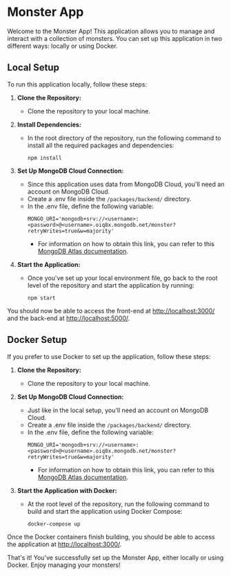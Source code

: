 # Monster App

Welcome to the Monster App! This application allows you to manage and interact with a collection of monsters. You can set up this application in two different ways: locally or using Docker.

## Local Setup

To run this application locally, follow these steps:

1. **Clone the Repository:** 
   - Clone the repository to your local machine.

2. **Install Dependencies:** 
   - In the root directory of the repository, run the following command to install all the required packages and dependencies:
     ```
     npm install
     ```

3. **Set Up MongoDB Cloud Connection:**
   - Since this application uses data from MongoDB Cloud, you'll need an account on MongoDB Cloud.
   - Create a .env file inside the `/packages/backend/` directory.
   - In the .env file, define the following variable:
     ```
     MONGO_URI='mongodb+srv://<username>:<password>@<username>.oiq8x.mongodb.net/monster?retryWrites=true&w=majority'
     ```
     - For information on how to obtain this link, you can refer to this [MongoDB Atlas documentation](https://www.mongodb.com/docs/atlas/tutorial/connect-to-your-cluster/?tck=docs_chatbot&_ga=2.184733545.174552253.1698398895-440736780.1697793534).

4. **Start the Application:** 
   - Once you've set up your local environment file, go back to the root level of the repository and start the application by running:
     ```
     npm start
     ```

You should now be able to access the front-end at [http://localhost:3000/](http://localhost:3000/) and the back-end at [http://localhost:5000/](http://localhost:5000/).

## Docker Setup

If you prefer to use Docker to set up the application, follow these steps:

1. **Clone the Repository:**
   - Clone the repository to your local machine.

2. **Set Up MongoDB Cloud Connection:**
   - Just like in the local setup, you'll need an account on MongoDB Cloud.
   - Create a .env file inside the `/packages/backend/` directory.
   - In the .env file, define the following variable:
     ```
     MONGO_URI='mongodb+srv://<username>:<password>@<username>.oiq8x.mongodb.net/monster?retryWrites=true&w=majority'
     ```
     - For information on how to obtain this link, you can refer to this [MongoDB Atlas documentation](https://www.mongodb.com/docs/atlas/tutorial/connect-to-your-cluster/?tck=docs_chatbot&_ga=2.184733545.174552253.1698398895-440736780.1697793534).

3. **Start the Application with Docker:**
   - At the root level of the repository, run the following command to build and start the application using Docker Compose:
     ```
     docker-compose up
     ```

Once the Docker containers finish building, you should be able to access the application at [http://localhost:3000/](http://localhost:3000/).

That's it! You've successfully set up the Monster App, either locally or using Docker. Enjoy managing your monsters!
